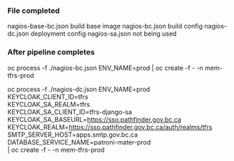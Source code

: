 ### File completed

nagios-base-bc.json build base image
nagios-bc.json build config
nagios-dc.json deployment config
nagios-sa.json not being used

### After pipeline completes

oc process -f ./nagios-bc.json ENV_NAME=prod |
oc create -f - -n mem-tfrs-prod

oc process -f ./nagios-dc.json ENV_NAME=prod \
KEYCLOAK_CLIENT_ID=tfrs \
KEYCLOAK_SA_REALM=tfrs \
KEYCLOAK_SA_CLIENT_ID=tfrs-django-sa \
KEYCLOAK_SA_BASEURL=https://sso.pathfinder.gov.bc.ca \
KEYCLOAK_REALM=https://sso.pathfinder.gov.bc.ca/auth/realms/tfrs \
SMTP_SERVER_HOST=apps.smtp.gov.bc.ca
DATABASE_SERVICE_NAME=patroni-mater-prod \
| oc create -f - -n mem-tfrs-prod

